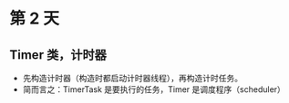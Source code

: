# 第 2 天
## Timer 类，计时器
- 先构造计时器（构造时都启动计时器线程），再构造计时任务。
- 简而言之：TimerTask 是要执行的任务，Timer 是调度程序（scheduler）